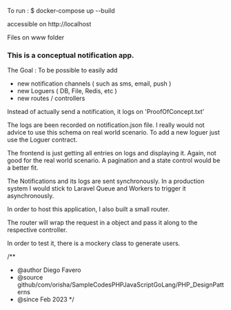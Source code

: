 To run : 
$ docker-compose up --build

accessible on http://localhost

Files on www folder

### This is a conceptual notification app. ###

The Goal : To be possible to easily add 
 - new notification channels ( such as sms, email, push ) 
 - new Loguers ( DB, File, Redis, etc )
 - new routes / controllers

Instead of actually send a notification, it logs on 'ProofOfConcept.txt'

The logs are been recorded on notification.json file. I really would not advice to use this schema on real world scenario.
To add a new loguer just use the Loguer contract.

The frontend is just getting all entries on logs and displaying it. Again, not good for the real world scenario. A pagination and a state control would be a better fit.

The Notifications and its logs are sent synchronously. In a production system I would stick to Laravel Queue and Workers to trigger it asynchronously.

In order to host this application, I also built a small router.

The router will wrap the request in a object and pass it along to the respective controller. 

In order to test it, there is a mockery class to generate users. 


/**
 * @author Diego Favero
 * @source github/com/orisha/SampleCodesPHPJavaScriptGoLang/PHP_DesignPatterns
 * @since Feb 2023
 */
